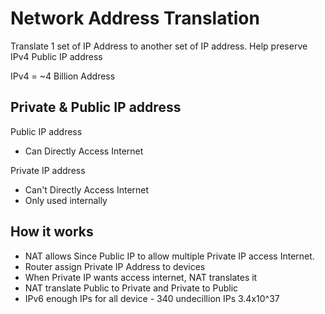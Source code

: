 # Network Address Translation
Translate 1 set of IP Address to another set of IP address. Help preserve IPv4 Public IP address

IPv4 = ~4 Billion Address

## Private & Public IP address
Public IP address 
- Can Directly Access Internet

Private IP address 
- Can't Directly Access Internet
- Only used internally

## How it works
- NAT allows Since Public IP to allow multiple Private IP access Internet.
- Router assign Private IP Address to devices
- When Private IP wants access internet, NAT translates it
- NAT translate Public to Private and Private to Public
- IPv6 enough IPs for all device - 340 undecillion IPs 3.4x10^37
